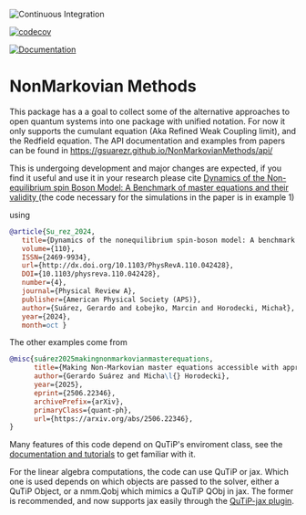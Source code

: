 ![Continuous Integration](https://github.com/mcditoos/NonMarkovianMethods/actions/workflows/continous_integration.yml/badge.svg)

[![codecov](https://codecov.io/github/gsuarezr/NonMarkovianMethods/graph/badge.svg?token=80B4ABOUYR)](https://codecov.io/github/gsuarezr/NonMarkovianMethods)

[![Documentation](https://github.com/gsuarezr/NonMarkovianMethods/actions/workflows/documentation.yml/badge.svg)](https://github.com/gsuarezr/NonMarkovianMethods/actions/workflows/documentation.yml)

# NonMarkovian Methods

This package has a a goal to collect some of the alternative approaches to open quantum systems into one package with unified notation. For now it only supports the cumulant equation (Aka Refined Weak Coupling limit), and the Redfield equation. The API documentation  and examples from papers can be found in https://gsuarezr.github.io/NonMarkovianMethods/api/

This is undergoing development and major changes are expected, if you find it useful and use it in your research please cite [ Dynamics of the Non-equilibrium spin Boson Model: A Benchmark of master equations and their validity ](https://arxiv.org/abs/2403.04488) (the code necessary for the simulations in the paper is in example 1)

using

```bibtex 
@article{Su_rez_2024,
   title={Dynamics of the nonequilibrium spin-boson model: A benchmark of master equations and their validity},
   volume={110},
   ISSN={2469-9934},
   url={http://dx.doi.org/10.1103/PhysRevA.110.042428},
   DOI={10.1103/physreva.110.042428},
   number={4},
   journal={Physical Review A},
   publisher={American Physical Society (APS)},
   author={Suárez, Gerardo and Łobejko, Marcin and Horodecki, Michał},
   year={2024},
   month=oct }
```
The other examples come from 

```bibtex 
@misc{suárez2025makingnonmarkovianmasterequations,
      title={Making Non-Markovian master equations accessible with approximate environments}, 
      author={Gerardo Suárez and Micha\l{} Horodecki},
      year={2025},
      eprint={2506.22346},
      archivePrefix={arXiv},
      primaryClass={quant-ph},
      url={https://arxiv.org/abs/2506.22346}, 
}
```

Many features of this code depend on QuTiP's enviroment class, see the 
[documentation and tutorials](https://qutip.readthedocs.io/en/latest/guide/guide-environments.html) 
to get familiar with it.

For the linear algebra computations, the code can use QuTiP or jax. Which one is 
used depends on which objects are passed to the solver, either a QuTiP Object, 
or a nmm.Qobj which mimics a QuTiP QObj in jax. The former is recommended, and 
now supports jax easily through the [QuTiP-jax plugin](https://github.com/qutip/qutip-jax).
